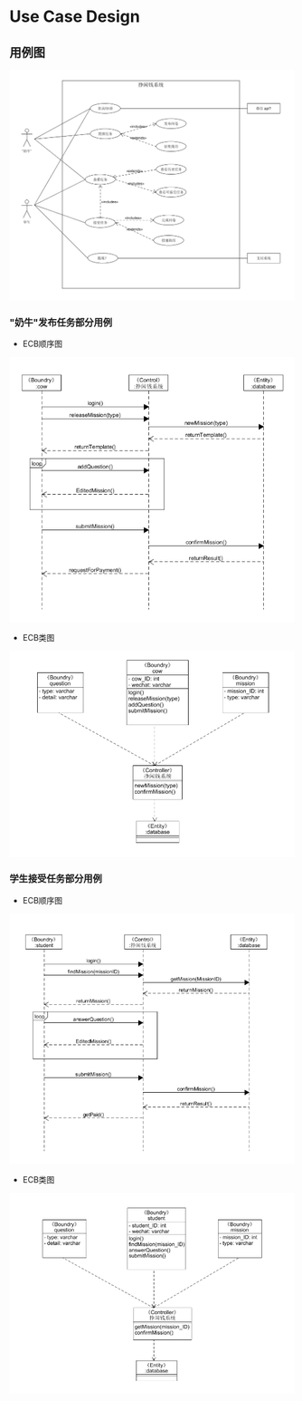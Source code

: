 # Use Case Design

## 用例图
![用例图](image/use-case.png)

### "奶牛"发布任务部分用例

- ECB顺序图

![ECB1](image/7_5_1.png)

- ECB类图

![ECB2](image/7_5_2.png)

### 学生接受任务部分用例

- ECB顺序图

![ECB3](image/7_5_3.png)

- ECB类图

![ECB4](image/7_5_4.png)


